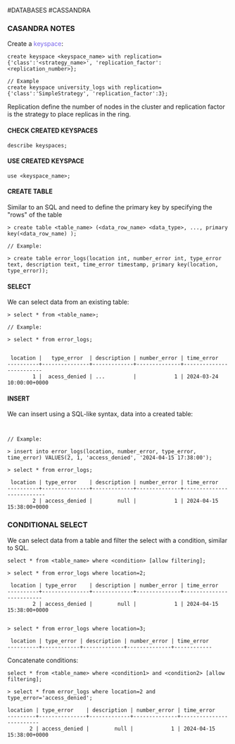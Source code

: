 #DATABASES #CASSANDRA

### CASANDRA NOTES

Create a <span style="color:MediumSlateBlue;">keyspace</span>: 

```cassandra
create keyspace <keyspace_name> with replication={'class':'<strategy_name>', 'replication_factor': <replication_number>}; 

// Example
create keyspace university_logs with replication={'class':'SimpleStrategy', 'replication_factor':3}; 
```

Replication define the number of nodes in the cluster  and replication factor is the strategy to place replicas in the ring. 


#### CHECK CREATED KEYSPACES

```cassandra
describe keyspaces;
```

#### USE CREATED KEYSPACE

```cassandra
use <keyspace_name>; 
```

#### CREATE TABLE

Similar to an SQL and need to define the primary key by specifying the "rows" of the table

```cassandra
> create table <table_name> (<data_row_name> <data_type>, ..., primary key(<data_row_name) ); 

// Example: 

> create table error_logs(location int, number_error int, type_error text, description text, time_error timestamp, primary key(location, type_error));
```

#### SELECT

We can select data from an existing table: 

```cassandra
> select * from <table_name>; 

// Example: 

> select * from error_logs; 


 location |   type_error  | description | number_error | time_error
----------+---------------+-------------+--------------+-------------------------
        1 |  acess_denied | ...         |            1 | 2024-03-24 10:00:00+0000

```

#### INSERT 

We can insert using a SQL-like syntax, data into a created table:

```cassandra


// Example: 

> insert into error_logs(location, number_error, type_error, time_error) VALUES(2, 1, 'access_denied', '2024-04-15 17:38:00'); 

> select * from error_logs; 

 location | type_error    | description | number_error | time_error
----------+---------------+-------------+--------------+--------------------------
        2 | access_denied |        null |            1 | 2024-04-15 15:38:00+0000
```

### CONDITIONAL SELECT

We can select data from a table and filter the select with a condition, similar to SQL. 

```select * from <table_name> where <condition> [allow filtering];```

```cassandra
> select * from error_logs where location=2;

 location | type_error    | description | number_error | time_error
----------+---------------+-------------+--------------+-------------------------
        2 | access_denied |        null |            1 | 2024-04-15 15:38:00+0000


> select * from error_logs where location=3; 

 location | type_error | description | number_error | time_error
----------+------------+-------------+--------------+------------

```

Concatenate conditions: 

```select * from <table_name> where <condition1> and <condition2> [allow filtering];```

```
> select * from error_logs where location=2 and type_error='access_denied';

location | type_error    | description | number_error | time_error
---------+---------------+-------------+--------------+-------------------------
       2 | access_denied |        null |            1 | 2024-04-15 15:38:00+0000

```

